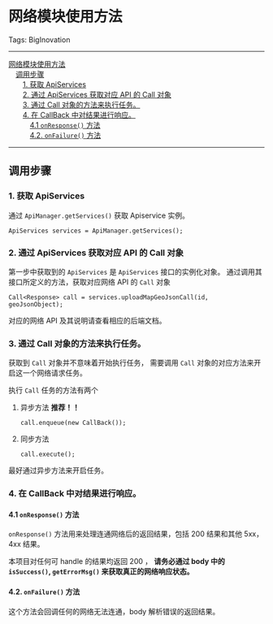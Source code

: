 # 网络模块使用方法

Tags: BigInovation

---

<!-- MDTOC maxdepth:6 firsth1:1 numbering:0 flatten:0 bullets:0 updateOnSave:1 -->

[网络模块使用方法](#网络模块使用方法)  
&emsp;[调用步骤](#调用步骤)  
&emsp;&emsp;[1. 获取 ApiServices](#1-获取-apiservices)  
&emsp;&emsp;[2. 通过 ApiServices 获取对应 API 的 Call 对象](#2-通过-apiservices-获取对应-api-的-call-对象)  
&emsp;&emsp;[3. 通过 Call 对象的方法来执行任务。](#3-通过-call-对象的方法来执行任务。)  
&emsp;&emsp;[4. 在 CallBack 中对结果进行响应。](#4-在-callback-中对结果进行响应。)  
&emsp;&emsp;&emsp;[4.1 `onResponse()` 方法](#41-onresponse-方法)  
&emsp;&emsp;&emsp;[4.2. `onFailure()` 方法](#42-onfailure-方法)  

<!-- /MDTOC -->

---

## 调用步骤

### 1. 获取 ApiServices

通过 `ApiManager.getServices()` 获取 Apiservice 实例。

```
ApiServices services = ApiManager.getServices();
```

### 2. 通过 ApiServices 获取对应 API 的 Call 对象

第一步中获取到的 `ApiServices` 是 `ApiServices` 接口的实例化对象。
通过调用其接口所定义的方法，获取对应网络 API 的 `Call` 对象

```
Call<Response> call = services.uploadMapGeoJsonCall(id, geoJsonObject);
```

对应的网络 API 及其说明请查看相应的后端文档。

### 3. 通过 Call 对象的方法来执行任务。

获取到 `Call` 对象并不意味着开始执行任务，
需要调用 `Call` 对象的对应方法来开启这一个网络请求任务。

执行 `Call` 任务的方法有两个

1. 异步方法 **推荐！！**

    ```
    call.enqueue(new CallBack());
    ```

2. 同步方法

    ```
    call.execute();
    ```

最好通过异步方法来开启任务。

### 4. 在 CallBack 中对结果进行响应。

#### 4.1 `onResponse()` 方法

`onResponse()` 方法用来处理连通网络后的返回结果，包括 200 结果和其他 5xx，4xx 结果。

本项目对任何可 handle 的结果均返回 200 ，
**请务必通过 body 中的 `isSuccess()`, `getErrorMsg()` 来获取真正的网络响应状态。**

#### 4.2. `onFailure()` 方法

这个方法会回调任何的网络无法连通，body 解析错误的返回结果。
